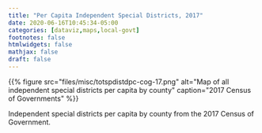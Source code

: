 ```yaml
---
title: "Per Capita Independent Special Districts, 2017"
date: 2020-06-16T10:45:34-05:00
categories: [dataviz,maps,local-govt]
footnotes: false
htmlwidgets: false
mathjax: false
draft: false
---
```


{{% figure src="files/misc/totspdistdpc-cog-17.png" alt="Map of all independent special districts per capita by county" caption="2017 Census of Governments" %}}
<!--more-->

Independent special districts per capita by county from the 2017 Census of Government.
